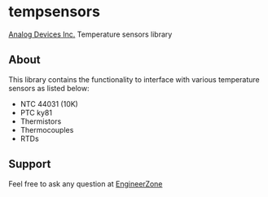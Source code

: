 # tempsensors

[Analog Devices Inc.](http://www.analog.com/en/index.html) Temperature sensors library

## About
This library contains the functionality to interface with various temperature sensors as listed below:
- NTC 44031 (10K)
- PTC ky81
- Thermistors
- Thermocouples
- RTDs

## Support
Feel free to ask any question at [EngineerZone](https://ez.analog.com/)
